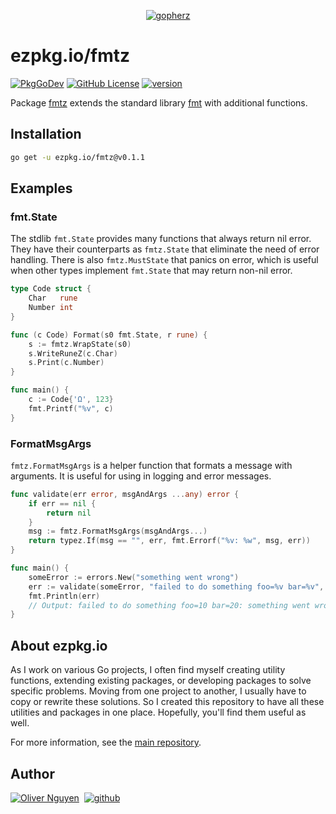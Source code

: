 <div align="center">

[![gopherz](https://ezpkg.io/_/gopherz.svg)](https://ezpkg.io)

</div>

# ezpkg.io/fmtz

[![PkgGoDev](https://pkg.go.dev/badge/ezpkg.io/fmtz)](https://pkg.go.dev/ezpkg.io/fmtz)
[![GitHub License](https://img.shields.io/github/license/ezpkg/fmtz)](https://github.com/ezpkg/fmtz/tree/main/LICENSE)
[![version](https://img.shields.io/github/v/tag/ezpkg/fmtz?label=version)](https://pkg.go.dev/ezpkg.io/fmtz?tab=versions)

Package [fmtz](https://pkg.go.dev/ezpkg.io/fmtz) extends the standard library [fmt](https://pkg.go.dev/fmt) with additional functions.

## Installation

```sh
go get -u ezpkg.io/fmtz@v0.1.1
```

## Examples

### fmt.State

The stdlib `fmt.State` provides many functions that always return nil error. They have their counterparts as `fmtz.State` that eliminate the need of error handling. There is also `fmtz.MustState` that panics on error, which is useful when other types implement `fmt.State` that may return non-nil error.

```go
type Code struct {
    Char   rune
    Number int
}

func (c Code) Format(s0 fmt.State, r rune) {
    s := fmtz.WrapState(s0)
    s.WriteRuneZ(c.Char)
    s.Print(c.Number)
}

func main() {
    c := Code{'Ω', 123}
    fmt.Printf("%v", c)
}
```

### FormatMsgArgs

`fmtz.FormatMsgArgs` is a helper function that formats a message with arguments. It is useful for using in logging and error messages.

```go
func validate(err error, msgAndArgs ...any) error {
    if err == nil {
		return nil
    }
	msg := fmtz.FormatMsgArgs(msgAndArgs...)
	return typez.If(msg == "", err, fmt.Errorf("%v: %w", msg, err))
}

func main() {
    someError := errors.New("something went wrong")
    err := validate(someError, "failed to do something foo=%v bar=%v", "10", "20")
    fmt.Println(err)
	// Output: failed to do something foo=10 bar=20: something went wrong
}
```

## About ezpkg.io

As I work on various Go projects, I often find myself creating utility functions, extending existing packages, or developing packages to solve specific problems. Moving from one project to another, I usually have to copy or rewrite these solutions. So I created this repository to have all these utilities and packages in one place. Hopefully, you'll find them useful as well.

For more information, see the [main repository](https://github.com/ezpkg/ezpkg).

## Author

[![Oliver Nguyen](https://olivernguyen.io/_/badge.svg)](https://olivernguyen.io)&nbsp;&nbsp;[![github](https://img.shields.io/badge/GitHub-100000?style=for-the-badge&logo=github&logoColor=white)](https://github.com/iOliverNguyen)
